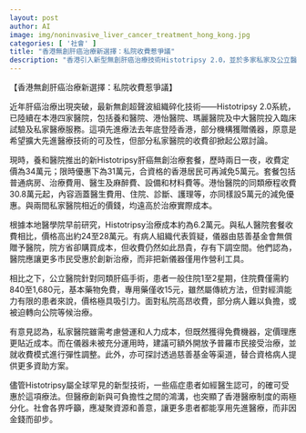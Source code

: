 ```yaml
---
layout: post
author: AI
image: img/noninvasive_liver_cancer_treatment_hong_kong.jpg
categories: [ '社會' ]
title: "香港無創肝癌治療新選擇：私院收費惹爭議"
description: "香港引入新型無創肝癌治療技術Histotripsy 2.0，並於多家私家及公立醫院投入臨床應用。不過，相關私立醫院收費遠高於成本，引發公眾關注及批評，認為病人難以負擔。雖然獲慈善基金會捐贈儀器，部分醫院仍以高價收費，被指未能擴大先進醫療可及性，反映本港醫療體系的兩極分化問題。"
---
```

【香港無創肝癌治療新選擇：私院收費惹爭議】

近年肝癌治療出現突破，最新無創超聲波組織碎化技術——Histotripsy 2.0系統，已陸續在本港四家醫院，包括養和醫院、港怡醫院、瑪麗醫院及中大醫院投入臨床試驗及私家醫療服務。這項先進療法去年底登陸香港，部分機構獲贈儀器，原意是希望擴大先進醫療技術的可及性，但部分私家醫院的收費卻掀起公眾討論。

現時，養和醫院推出的新Histotripsy肝癌無創治療套餐，歷時兩日一夜，收費定價為34萬元；限時優惠下為31萬元，合資格的香港居民可再減免5萬元。套餐包括普通病房、治療費用、醫生及麻醉費、設備和材料費等。港怡醫院的同類療程收費30.8萬元起，內容涵蓋醫生費用、住院、診斷、護理等，亦同樣設5萬元的減免優惠。與兩間私家醫院相近的價錢，均遠高於治療實際成本。

根據本地醫學院早前研究，Histotripsy治療成本約為6.2萬元。與私人醫院套餐收費相比，價格高出約24至28萬元。有病人組織代表質疑，儀器由慈善基金會無償贈予醫院，院方省卻購買成本，但收費仍然如此昂貴，存有下調空間。他們認為，醫院應讓更多市民受惠於創新治療，而非把新儀器僅用作營利工具。

相比之下，公立醫院針對同類肝癌手術，患者一般住院1至2星期，住院費僅需約840至1,680元，基本藥物免費，專用藥僅收15元，雖然屬傳統方法，但對經濟能力有限的患者來說，價格極具吸引力。面對私院高昂收費，部分病人難以負擔，或被迫轉向公院等候治療。

有意見認為，私家醫院雖需考慮營運和人力成本，但既然獲得免費機器，定價理應更貼近成本。而在儀器未被充分運用時，建議可額外開放予普羅市民接受治療，並就收費模式進行彈性調整。此外，亦可探討透過慈善基金等渠道，替合資格病人提供更多資助方案。

儘管Histotripsy屬全球罕見的新型技術，一些癌症患者如經醫生認可，的確可受惠於這項療法。但醫療創新與可負擔性之間的鴻溝，也突顯了香港醫療制度的兩極分化。社會各界呼籲，應凝聚資源和善意，讓更多患者都能享用先進醫療，而非因金錢而卻步。